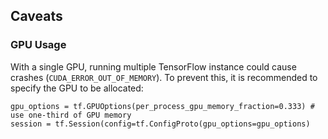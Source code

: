 
Caveats
--------------------------------------------------

### GPU Usage 
With a single GPU, running multiple TensorFlow instance could cause crashes (`CUDA_ERROR_OUT_OF_MEMORY`).  To prevent this,
it is recommended to specify the GPU to be allocated:

    gpu_options = tf.GPUOptions(per_process_gpu_memory_fraction=0.333) # use one-third of GPU memory
    session = tf.Session(config=tf.ConfigProto(gpu_options=gpu_options)

